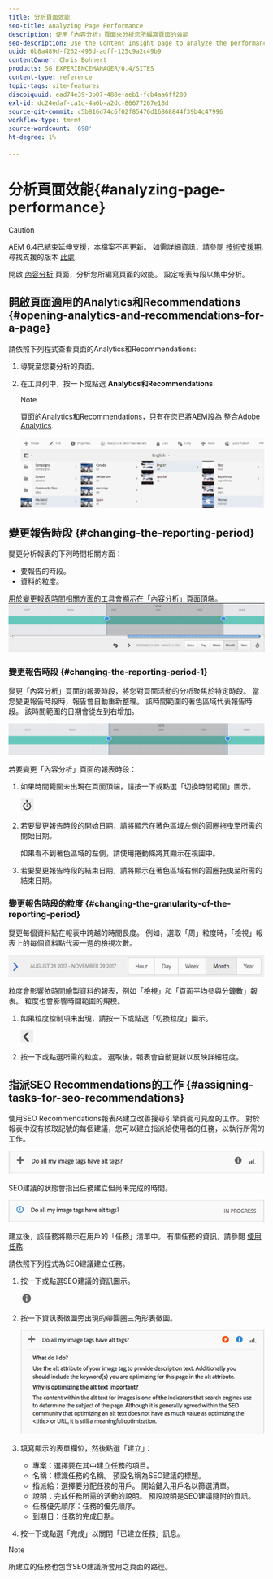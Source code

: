 ```yaml
---
title: 分析頁面效能
seo-title: Analyzing Page Performance
description: 使用「內容分析」頁面來分析您所編寫頁面的效能
seo-description: Use the Content Insight page to analyze the performance of the page that you are authoring
uuid: 6b8a489d-f262-495d-adff-125c9a2c49b9
contentOwner: Chris Bohnert
products: SG_EXPERIENCEMANAGER/6.4/SITES
content-type: reference
topic-tags: site-features
discoiquuid: ead74e39-3b07-488e-aeb1-fcb4aa6ff200
exl-id: dc24edaf-ca1d-4a6b-a2dc-86677267e18d
source-git-commit: c5b816d74c6f02f85476d16868844f39b4c47996
workflow-type: tm+mt
source-wordcount: '698'
ht-degree: 1%

---
```


# 分析頁面效能{#analyzing-page-performance}

>[!CAUTION]
>
>AEM 6.4已結束延伸支援，本檔案不再更新。 如需詳細資訊，請參閱 [技術支援期](https://helpx.adobe.com//tw/support/programs/eol-matrix.html). 尋找支援的版本 [此處](https://experienceleague.adobe.com/docs/).

開啟 [內容分析](/help/sites-authoring/content-insights.md) 頁面，分析您所編寫頁面的效能。 設定報表時段以集中分析。

## 開啟頁面適用的Analytics和Recommendations {#opening-analytics-and-recommendations-for-a-page}

請依照下列程式查看頁面的Analytics和Recommendations:

1. 導覽至您要分析的頁面。
1. 在工具列中，按一下或點選 **Analytics和Recommendations**.

   >[!NOTE]
   >
   >頁面的Analytics和Recommendations，只有在您已將AEM設為 [整合Adobe Analytics](/help/sites-administering/adobeanalytics-connect.md).

   ![screen_shot_2017-11-29at135651](assets/screen_shot_2017-11-29at135651.png)

## 變更報告時段 {#changing-the-reporting-period}

變更分析報表的下列時間相關方面：

* 要報告的時段。
* 資料的粒度。

用於變更報表時間相關方面的工具會顯示在「內容分析」頁面頂端。 ![chlimage_1-249](assets/chlimage_1-249.png)

### 變更報告時段 {#changing-the-reporting-period-1}

變更「內容分析」頁面的報表時段，將您對頁面活動的分析聚焦於特定時段。 當您變更報告時段時，報告會自動重新整理。 該時間範圍的著色區域代表報告時段。 該時間範圍的日期會從左到右增加。

![chlimage_1-250](assets/chlimage_1-250.png)

若要變更「內容分析」頁面的報表時段：

1. 如果時間範圍未出現在頁面頂端，請按一下或點選「切換時間範圍」圖示。

   ![](do-not-localize/chlimage_1-22.png)

1. 若要變更報告時段的開始日期，請將顯示在著色區域左側的圓圈拖曳至所需的開始日期。

   如果看不到著色區域的左側，請使用捲動條將其顯示在視圖中。

1. 若要變更報告時段的結束日期，請將顯示在著色區域右側的圓圈拖曳至所需的結束日期。

### 變更報告時段的粒度 {#changing-the-granularity-of-the-reporting-period}

變更每個資料點在報表中跨越的時間長度。 例如，選取「周」粒度時，「檢視」報表上的每個資料點代表一週的檢視次數。

![screen_shot_2017-11-29at141001](assets/screen_shot_2017-11-29at141001.png)

粒度會影響依時間繪製資料的報表，例如「檢視」和「頁面平均參與分鐘數」報表。 粒度也會影響時間範圍的規模。

1. 如果粒度控制項未出現，請按一下或點選「切換粒度」圖示。

   ![chlimage_1-251](assets/chlimage_1-251.png)

1. 按一下或點選所需的粒度。 選取後，報表會自動更新以反映詳細程度。

## 指派SEO Recommendations的工作 {#assigning-tasks-for-seo-recommendations}

使用SEO Recommendations報表來建立改善搜尋引擎頁面可見度的工作。 對於報表中沒有核取記號的每個建議，您可以建立指派給使用者的任務，以執行所需的工作。

![chlimage_1-252](assets/chlimage_1-252.png)

SEO建議的狀態會指出任務建立但尚未完成的時間。

![chlimage_1-253](assets/chlimage_1-253.png)

建立後，該任務將顯示在用戶的「任務」清單中。 有關任務的資訊，請參閱 [使用任務](/help/sites-authoring/task-content.md).

請依照下列程式為SEO建議建立任務。

1. 按一下或點選SEO建議的資訊圖示。

   ![](do-not-localize/chlimage_1-23.png)

1. 按一下資訊表徵圖旁出現的帶圓圈三角形表徵圖。

   ![chlimage_1-254](assets/chlimage_1-254.png)

1. 填寫顯示的表單欄位，然後點選「建立」：

   * 專案：選擇要在其中建立任務的項目。
   * 名稱：標識任務的名稱。 預設名稱為SEO建議的標題。
   * 指派給：選擇要分配任務的用戶。 開始鍵入用戶名以篩選清單。
   * 說明：完成任務所需的活動的說明。 預設說明是SEO建議隨附的資訊。
   * 任務優先順序：任務的優先順序。
   * 到期日：任務的完成日期。

1. 按一下或點選「完成」以關閉「已建立任務」訊息。

>[!NOTE]
>
>所建立的任務也包含SEO建議所套用之頁面的路徑。
